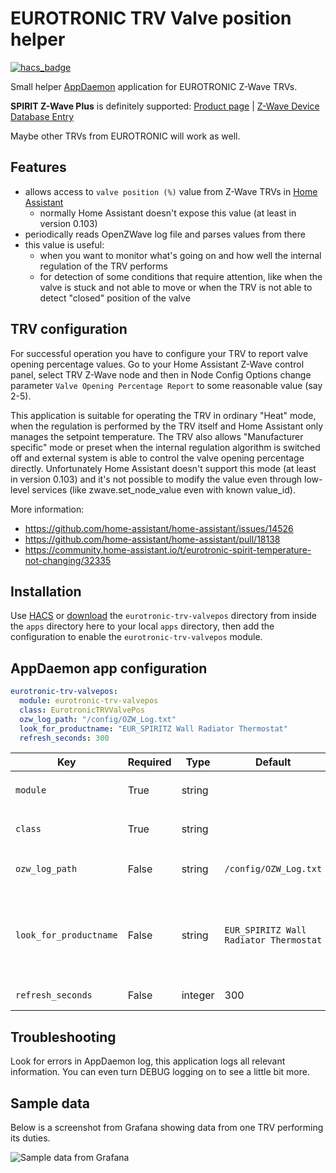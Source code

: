 # EUROTRONIC TRV Valve position helper

[![hacs_badge](https://img.shields.io/badge/HACS-Default-orange.svg)](https://github.com/custom-components/hacs)

Small helper [AppDaemon](https://github.com/home-assistant/appdaemon) application for EUROTRONIC Z-Wave TRVs.

__SPIRIT Z-Wave Plus__ is definitely supported: [Product page](https://eurotronic.org/produkte/z-wave-heizkoerperthermostat/spirit-z-wave-plus/) | [Z-Wave Device Database Entry](https://www.cd-jackson.com/index.php/zwave/zwave-device-database/zwave-device-list/devicesummary/710)

Maybe other TRVs from EUROTRONIC will work as well.

## Features

* allows access to `valve position (%)` value from Z-Wave TRVs in [Home Assistant](https://www.home-assistant.io/)
  * normally Home Assistant doesn't expose this value (at least in version 0.103)
* periodically reads OpenZWave log file and parses values from there
* this value is useful:
  * when you want to monitor what's going on and how well the internal regulation of the TRV performs
  * for detection of some conditions that require attention, like when the valve is stuck and not able to move or when the TRV is not able to detect "closed" position of the valve

## TRV configuration

For successful operation you have to configure your TRV to report valve opening percentage values. Go to your Home Assistant Z-Wave control panel, select TRV Z-Wave node and then in Node Config Options change parameter `Valve Opening Percentage Report` to some reasonable value (say 2-5).

This application is suitable for operating the TRV in ordinary "Heat" mode, when the regulation is performed by the TRV itself and Home Assistant only manages the setpoint temperature. The TRV also allows "Manufacturer specific" mode or preset when the internal regulation algorithm is switched off and external system is able to control the valve opening percentage directly. Unfortunately Home Assistant doesn't support this mode (at least in version 0.103) and it's not possible to modify the value even through low-level services (like zwave.set\_node\_value even with known value\_id).

More information:

* https://github.com/home-assistant/home-assistant/issues/14526
* https://github.com/home-assistant/home-assistant/pull/18138
* https://community.home-assistant.io/t/eurotronic-spirit-temperature-not-changing/32335

## Installation

Use [HACS](https://github.com/custom-components/hacs) or [download](https://github.com/jmarsik/ad-eurotronic-trv-valvepos/releases) the `eurotronic-trv-valvepos` directory from inside the `apps` directory here to your local `apps` directory, then add the configuration to enable the `eurotronic-trv-valvepos` module.

## AppDaemon app configuration

```yaml
eurotronic-trv-valvepos:
  module: eurotronic-trv-valvepos
  class: EurotronicTRVValvePos
  ozw_log_path: "/config/OZW_Log.txt"
  look_for_productname: "EUR_SPIRITZ Wall Radiator Thermostat"
  refresh_seconds: 300
```

Key | Required | Type | Default | Description
-- | -- | -- | -- | --
`module` | True | string | | Module name, should be `eurotronic-trv-valvepos`
`class` | True | string | | App class name, should be `EurotronicTRVValvePos`
`ozw_log_path` | False | string | `/config/OZW_Log.txt` | Path to OZW log file, default works in [Hass.io](https://www.home-assistant.io/hassio/)
`look_for_productname` | False | string | `EUR_SPIRITZ Wall Radiator Thermostat` | Z-Wave product name to look for when searching for TRV Z-Wave device entities, default works for SPIRIT Z-Wave Plus TRV
`refresh_seconds` | False | integer | 300 | Seconds between log scans

## Troubleshooting

Look for errors in AppDaemon log, this application logs all relevant information. You can even turn DEBUG logging on to see a little bit more.

## Sample data

Below is a screenshot from Grafana showing data from one TRV performing its duties.

![Sample data from Grafana](https://github.com/jmarsik/ad-eurotronic-trv-valvepos/blob/master/images/2019-12-28_15-41-00.png?raw=true)
